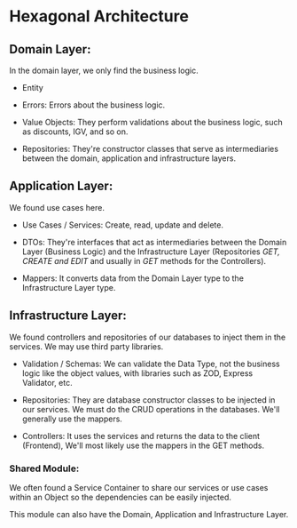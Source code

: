 # Hexagonal Architecture

## Domain Layer:

In the domain layer, we only find the business logic.

- Entity

- Errors: Errors about the business logic.

- Value Objects: They perform validations about the business logic, such as discounts, IGV, and so on.

- Repositories: They're constructor classes that serve as intermediaries between the domain, application and infrastructure layers.

## Application Layer:

We found use cases here.

- Use Cases / Services: Create, read, update and delete.

- DTOs: They're interfaces that act as intermediaries between the Domain Layer (Business Logic) and the Infrastructure Layer (Repositories _GET, CREATE and EDIT_ and usually in _GET_ methods for the Controllers).

- Mappers: It converts data from the Domain Layer type to the Infrastructure Layer type.

## Infrastructure Layer:

We found controllers and repositories of our databases to inject them in the services. We may use third party libraries.

- Validation / Schemas: We can validate the Data Type, not the business logic like the object values, with libraries such as ZOD, Express Validator, etc.

- Repositories: They are database constructor classes to be injected in our services. We must do the CRUD operations in the databases. We'll generally use the mappers.

- Controllers: It uses the services and returns the data to the client (Frontend), We'll most likely use the mappers in the GET methods.

### Shared Module:

We often found a Service Container to share our services or use cases within an Object so the dependencies can be easily injected.

This module can also have the Domain, Application and Infrastructure Layer.
